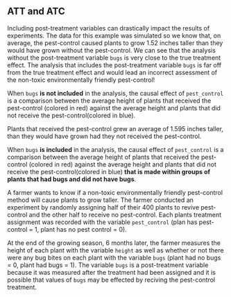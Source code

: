 
## ATT and ATC 

Including post-treatment variables can drastically impact the results of experiments. The data for this example was simulated so we know that, on average, the pest-control caused plants to grow 1.52 inches taller than they would have grown without the pest-control. We can see that the analysis without the post-treatment variable `bugs` is very close to the true treatment effect. The analysis that includes the post-treatment variable `bugs` is far off from the true treatment effect and would lead an incorrect assessment of the non-toxic environmentally friendly pest-control!


<div id='estimands-plot-ATT'></div>

When `bugs` **is not included** in the analysis, the causal effect of `pest_control` is a comparison between the average height of plants that received the pest-control (colored in red) against the average height and plants that did not receive the pest-control(colored in blue). 

Plants that received the pest-control grew an average of 1.595 inches taller, than they would have grown had they not received the pest-control. 

When `bugs` **is included** in the analysis, the causal effect of `pest_control` is a comparison between the average height of plants that received the pest-control (colored in red) against the average height and plants that did not receive the pest-control(colored in blue) **that is made within groups of plants that had bugs and did not have bugs**. 

<div id='estimands-plot-ATC'></div>

A farmer wants to know if a non-toxic environmentally friendly pest-control method will cause plants to grow taller. The farmer conducted an experiment by randomly assigning half of their 400 plants to revive pest-control and the other half to receive no pest-control. Each plants treatment assignment was recorded with the variable `pest_control` (plan has pest-control = 1, plant has no pest control = 0). 

At the end of the growing season, 6 months later, the farmer measures the height of each plant with the variable `height` as well as whether or not there were any bug bites on each plant with the variable `bugs` (plant had no bugs = 0, plant had bugs = 1). The variable `bugs` is a post-treatment variable because it was measured after the treatment had been assigned and it is possible that values of `bugs` may be effected by reciving the pest-control treatment. 
